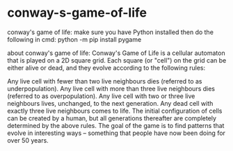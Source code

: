 # conway-s-game-of-life

conway's game of life:
  make sure you have Python installed
  then do the following in cmd:
    python -m pip install pygame


about conway's game of life:
  Conway's Game of Life is a cellular automaton that is played on a 2D square grid. Each square (or "cell") on the grid can be either alive or dead, and they evolve      according to the following rules:

  Any live cell with fewer than two live neighbours dies (referred to as underpopulation).
  Any live cell with more than three live neighbours dies (referred to as overpopulation).
  Any live cell with two or three live neighbours lives, unchanged, to the next generation.
  Any dead cell with exactly three live neighbours comes to life.
  The initial configuration of cells can be created by a human, but all generations thereafter are completely determined by the above rules. The goal of the game is to find patterns that evolve in interesting ways – something that people have now been doing for over 50 years.
